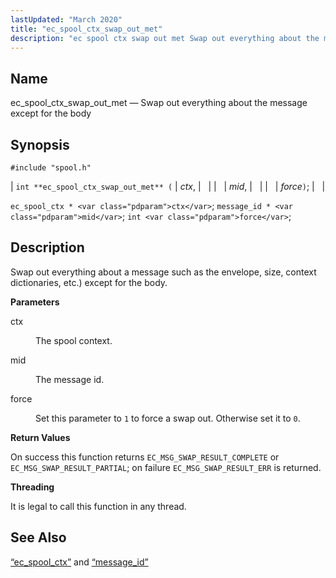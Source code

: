 ```yaml
---
lastUpdated: "March 2020"
title: "ec_spool_ctx_swap_out_met"
description: "ec spool ctx swap out met Swap out everything about the message except for the body int ec spool ctx swap out met ctx mid force ec spool ctx ctx message id mid int force Swap out everything about a message such as the envelope size context dictionaries etc except..."
---
```


<a name="apis.ec_spool_ctx_swap_out_met"></a> 
## Name

ec_spool_ctx_swap_out_met — Swap out everything about the message except for the body

## Synopsis

`#include "spool.h"`

| `int **ec_spool_ctx_swap_out_met** (` | <var class="pdparam">ctx</var>, |   |
|   | <var class="pdparam">mid</var>, |   |
|   | <var class="pdparam">force</var>`)`; |   |

`ec_spool_ctx * <var class="pdparam">ctx</var>`;
`message_id * <var class="pdparam">mid</var>`;
`int <var class="pdparam">force</var>`;<a name="idp62483744"></a> 
## Description

Swap out everything about a message such as the envelope, size, context dictionaries, etc.) except for the body.

**<a name="idp62485040"></a> Parameters**

<dl class="variablelist">

<dt>ctx</dt>

<dd>

The spool context.

</dd>

<dt>mid</dt>

<dd>

The message id.

</dd>

<dt>force</dt>

<dd>

Set this parameter to `1` to force a swap out. Otherwise set it to `0`.

</dd>

</dl>

**<a name="idp62492320"></a> Return Values**

On success this function returns `EC_MSG_SWAP_RESULT_COMPLETE` or `EC_MSG_SWAP_RESULT_PARTIAL`; on failure `EC_MSG_SWAP_RESULT_ERR` is returned.

**<a name="idp62494624"></a> Threading**

It is legal to call this function in any thread.

<a name="idp62495728"></a> 
## See Also

[“ec_spool_ctx”](/momentum/3/3-api/structs-ec-spool-ctx) and [“message_id”](/momentum/3/3-api/structs-message-id)